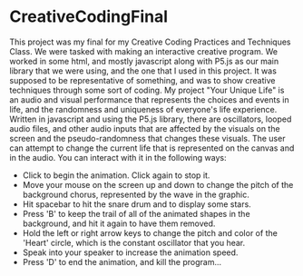 # CreativeCodingFinal
This project was my final for my Creative Coding Practices and Techniques Class. 
We were tasked with making an interactive creative program. 
We worked in some html, and mostly javascript along with P5.js as our main library that we were using, and the one that I used in this project. 
It was supposed to be representative of something, and was to show creative techniques through some sort of coding.
My project "Your Unique Life" is an audio and visual performance that represents the choices and events in life, and the randomness and uniqueness of everyone's life experience. Written in javascript and using the P5.js library, there are oscillators, looped audio files, and other audio inputs that are affected by the visuals on the screen and the pseudo-randomness that changes these visuals. The user can attempt to change the current life that is represented on the canvas and in the audio. 
You can interact with it in the following ways:
- Click to begin the animation. Click again to stop it.
- Move your mouse on the screen up and down to change the pitch of the background chorus, represented by the wave in the graphic.
- Hit spacebar to hit the snare drum and to display some stars. 
- Press 'B' to keep the trail of all of the animated shapes in the background, and hit it again to have them removed.
- Hold the left or right arrow keys to change the pitch and color of the 'Heart' circle, which is the constant oscillator that you hear. 
- Speak into your speaker to increase the animation speed.
- Press 'D' to end the animation, and kill the program...
